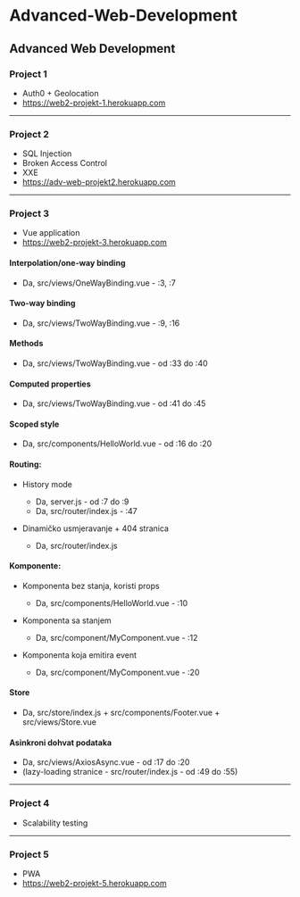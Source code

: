 # Advanced-Web-Development
## Advanced Web Development

### Project 1
  - Auth0 + Geolocation
  - https://web2-projekt-1.herokuapp.com

----------------

### Project 2
  - SQL Injection
  - Broken Access Control
  - XXE
  - https://adv-web-projekt2.herokuapp.com

----------------

### Project 3
  - Vue application
  - https://web2-projekt-3.herokuapp.com

 #### Interpolation/one-way binding
 - Da, src/views/OneWayBinding.vue - :3, :7

#### Two-way binding
- Da, src/views/TwoWayBinding.vue - :9, :16

#### Methods
- Da, src/views/TwoWayBinding.vue - od :33 do :40

#### Computed properties
- Da, src/views/TwoWayBinding.vue - od :41 do :45

#### Scoped style
- Da, src/components/HelloWorld.vue - od :16 do :20

#### Routing:

- History mode
    - Da, server.js - od :7 do :9
    - Da, src/router/index.js - :47

- Dinamičko usmjeravanje + 404 stranica
    - Da, src/router/index.js

#### Komponente:

- Komponenta bez stanja, koristi props
    - Da, src/components/HelloWorld.vue - :10

- Komponenta sa stanjem
    - Da, src/component/MyComponent.vue - :12

- Komponenta koja emitira event
    - Da, src/component/MyComponent.vue - :20

#### Store
- Da, src/store/index.js + src/components/Footer.vue + src/views/Store.vue

#### Asinkroni dohvat podataka
- Da, src/views/AxiosAsync.vue - od :17 do :20
- (lazy-loading stranice - src/router/index.js - od :49 do :55)

----------------

### Project 4
  - Scalability testing

----------------

### Project 5
  - PWA
  - https://web2-projekt-5.herokuapp.com
